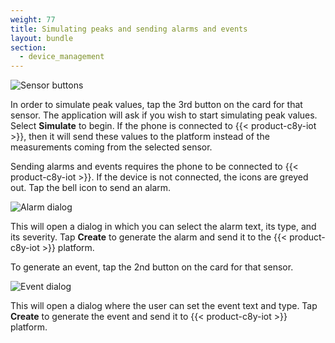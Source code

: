```yaml
---
weight: 77
title: Simulating peaks and sending alarms and events
layout: bundle
section: 
  - device_management
---
```


![Sensor buttons](/images/users-guide/csa/csa-sensor-buttons.png)

In order to simulate peak values, tap the 3rd button on the card for that sensor. The application will ask if you wish to start simulating peak values. Select **Simulate** to begin. If the phone is connected to {{< product-c8y-iot >}}, then it will send these values to the platform instead of the measurements coming from the selected sensor.

Sending alarms and events requires the phone to be connected to {{< product-c8y-iot >}}. If the device is not connected, the icons are greyed out. Tap the bell icon to send an alarm.

![Alarm dialog](/images/users-guide/csa/csa-alarm-dialog.png)

This will open a dialog in which you can select the alarm text, its type, and its severity. Tap **Create** to generate the alarm and send it to the {{< product-c8y-iot >}} platform.

To generate an event, tap the 2nd button on the card for that sensor.

![Event dialog](/images/users-guide/csa/csa-event-dialog.png)

This will open a dialog where the user can set the event text and type. Tap **Create** to generate the event and send it to {{< product-c8y-iot >}} platform.
